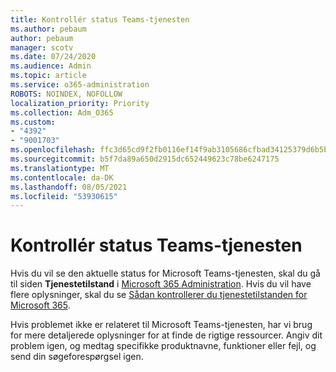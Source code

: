 ```yaml
---
title: Kontrollér status Teams-tjenesten
ms.author: pebaum
author: pebaum
manager: scotv
ms.date: 07/24/2020
ms.audience: Admin
ms.topic: article
ms.service: o365-administration
ROBOTS: NOINDEX, NOFOLLOW
localization_priority: Priority
ms.collection: Adm_O365
ms.custom:
- "4392"
- "9001703"
ms.openlocfilehash: ffc3d65cd9f2fb0116ef14f9ab3105686cfbad34125379d6b5b9db355712a507
ms.sourcegitcommit: b5f7da89a650d2915dc652449623c78be6247175
ms.translationtype: MT
ms.contentlocale: da-DK
ms.lasthandoff: 08/05/2021
ms.locfileid: "53930615"
---
```

# <a name="check-teams-service-status"></a>Kontrollér status Teams-tjenesten

Hvis du vil se den aktuelle status for Microsoft Teams-tjenesten, skal du gå til siden **Tjenestetilstand** i [Microsoft 365 Administration](https://go.microsoft.com/fwlink/p/?linkid=2024339). Hvis du vil have flere oplysninger, skal du se [Sådan kontrollerer du tjenestetilstanden for Microsoft 365](https://docs.microsoft.com/office365/enterprise/view-service-health).

Hvis problemet ikke er relateret til Microsoft Teams-tjenesten, har vi brug for mere detaljerede oplysninger for at finde de rigtige ressourcer. Angiv dit problem igen, og medtag specifikke produktnavne, funktioner eller fejl, og send din søgeforespørgsel igen.
